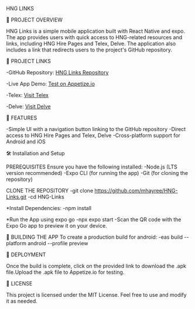 HNG LINKS

📌 PROJECT OVERVIEW

HNG Links is a simple mobile application built with React Native and expo. The app provides users with quick access to HNG-related resources and links, including HNG Hire Pages and Telex, Delve. The application also includes a link that redirects users to the project's GitHub repository.

🔗 PROJECT LINKS

-GitHub Repository: [HNG Links Repository](https://github.com/MhayreeJhaine/HNG-get-started/tree/main/HNG-Links)

-Live App Demo: [Test on Appetize.io](https://appetize.io/app/b_liiztngd4sdmnsqeeturipxboy)

-Telex: [Visit Telex](https://telex.im/)

-Delve: [Visit Delve](https://delve.fun/)

🚀 FEATURES

-Simple UI with a navigation button linking to the GitHub repository
-Direct access to HNG Hire Pages and Telex, Delve
-Cross-platform support for Android and iOS

🛠️ Installation and Setup

PREREQUISITES
Ensure you have the following installed:
-Node.js (LTS version recommended)
-Expo CLI (for running the app)
-Git (for cloning the repository)

CLONE THE REPOSITORY
-git clone https://github.com/mhayree/HNG-Links.git
-cd HNG-Links

\*Install Dependencies:
-npm install

\*Run the App using expo go
-npx expo start
-Scan the QR code with the Expo Go app to preview it on your device.

🚀 BUILDING THE APP
To create a production build for android:
-eas build --platform android --profile preview

📲 DEPLOYMENT

Once the build is complete, click on the provided link to download the .apk file.Upload the .apk file to Appetize.io for testing.

📜 LICENSE

This project is licensed under the MIT License. Feel free to use and modify it as needed.

